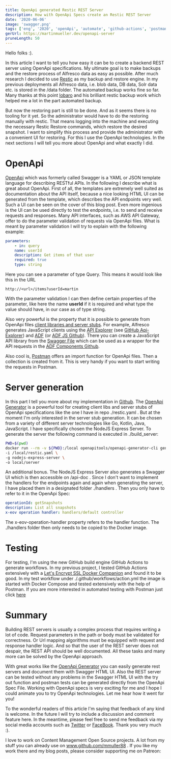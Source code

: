 ```yaml
---
title: OpenApi generated Restic REST Server
description: How with OpenApi Specs create an Restic REST Server
date: '2020-06-06'
image: 'swagger.png'
tags: ['eng', '2020', 'openApi', 'automate', 'github-actions', 'postman']
gerUrl: https://martinmueller.dev/openapi-server
pruneLength: 50
---
```


Hello folks :).

In this article I want to tell you how easy it can be to create a backend REST server using OpenApi specifications. My ultimate goal is to make backups and the restore process of Alfresco data as easy as possible. After much research I decided to use [Restic](https://github.com/restic/restic) as my backup and restore engine. In my previous deployments all Alfresco data, i.e. blob data, DB data, Solr data etc. is stored in the /data folder. The automated backup works fine so far. Many thanks at this point [lobaro](https://github.com/lobaro/restic-backup-docker) and his brilliant restic backup work which helped me a lot in the part automated backup.

But now the restoring part is still to be done. And as it seems there is no tooling for it yet. So the administrator would have to do the restoring manually with restic. That means logging into the machine and executing the necessary Restic Restore commands, which restore the desired snapshot. I want to simplify this process and provide the administrator with a convenient UI for restoring. For this I use the OpenApi technologies. In the next sections I will tell you more about OpenApi and what exactly I did.

# OpenApi
[OpenApi](https://swagger.io/docs/specification/about/) which was formerly called Swagger is a YAML or JSON template language for describing RESTful APIs. In the following I describe what is great about OpenApi. First of all, the templates are extremely well suited as documentation about the API itself, because a nice looking HTML UI can be generated from the template, which describes the API endpoints very well. Such a UI can be seen on the cover of this blog post. Even more ingenious is the UI can be used directly to test the endpoints, i.e. to send and receive requests and responses. Many API interfaces, such as AWS API Gateway, offer to do the parameter validation of requests via OpenApi files. What is meant by parameter validation I will try to explain with the following example:

```YAML
parameters:
    - in: query
    name: userId
    description: Get items of that user
    required: true
    type: string
```

Here you can see a parameter of type Query. This means it would look like this in the URL
```
http://<url>/items?userId=martin
```

With the parameter validation I can then define certain properties of the parameter, like here the name **userId** if it is required and what type the value should have, in our case as of type string.

Also very powerful is the property that it is possible to generate from OpenApi files [client libraries and server stubs](https://swagger.io/tools/swagger-codegen/). For example, Alfresco generates JavaScript clients using the [API Explorer](https://api-explorer.alfresco.com/api-explorer/) (see [GitHub Api-Explorer](https://github.com/Alfresco/rest-api-explorer)) and [ADF](https://www.alfresco.com/abn/adf/) (or [ADF JS Github](https://github.com/Alfresco/alfresco-js-api)). There you can create a JavaScript API library from the [Swagger File](https://github.com/Alfresco/rest-api-explorer/blob/master/src/main/webapp/definitions/alfresco-core.yaml) which can be used as a wrapper for the API requests in the [ADF Components Github](https://github.com/Alfresco/alfresco-ng2-components).

Also cool is, [Postman](https://www.postman.com/automated-testing) offers an import function for OpenApi files. Then a collection is created from it. This is very handy if you want to start writing the requests in Postman.

# Server generation
In this part I tell you more about my implementation in [Github](https://github.com/mmuller88/restic-backup-restore-docker/). The [OpenApi Generator](https://github.com/OpenAPITools/openapi-generator-cli) is a powerful tool for creating client libs and server stubs of OpenApi specifications like the one I have in repo ./restic.yaml . But at the moment I'm only interested in the server stub generation. It can be chosen from a variety of different server technologies like Go, Kotlin, Java, JavaScript. I have specifically chosen the NodeJS Express Server. To generate the server the following command is executed in ./build_server:

```BASH
PWD=$(pwd)
docker run --rm -v ${PWD}:/local openapitools/openapi-generator-cli generate \
-i /local/restic.yaml \
-g nodejs-express-server \
-o local/server
```

An additional bonus. The NodeJS Express Server also generates a Swagger UI which is then accessible on /api-doc . Since I don't want to implement the handlers for the endpoints again and again when generating the server, I have placed them in a designated folder ./handlers . Then you only have to refer to it in the OpenApi Spec:

```YAML
operationId: getSnapshots
description: List all snapshots
x-eov operation handler: handlers/default controller
```

The x-eov-operation-handler property refers to the handler function. The ./handlers folder then only needs to be copied to the Docker image.

# Testing
For testing, I'm using the new GitHub build engine GitHub Actions to generate workflows. In my previous project, I tested GitHub Actions extensively with a [Let's Encrypt SSL Docker Companion](https://martinmueller.dev/alf-lets-encrypt-eng) and found it to be good. In my test workflow under ./.github/workflows/action.yml the image is started with Docker Compose and tested extensively with the help of Postman. If you are more interested in automated testing with Postman just click [here](https://martinmueller.dev/tags/postman)

# Summary
Building REST servers is usually a complex process that requires writing a lot of code. Request parameters in the path or body must be validated for correctness. Or Url mapping algorithms must be equipped with request and response handler logic. And so that the user of the REST server does not despair, the REST API should be well documented. All these tasks and many more can be solved by the OpenApi approach. 

With great works like the [OpenApi Generator](https://github.com/OpenAPITools/openapi-generator-cli) you can easily generate rest servers and document them with Swagger HTML UI. Also the REST server can be tested without any problems in the Swagger HTML UI with the try out function and postman tests can be generated directly from the OpenApi Spec File. Working with OpenApi specs is very exciting for me and I hope I could animate you to try OpenApi technologies. Let me hear how it went for you!

To the wonderful readers of this article I'm saying that feedback of any kind is welcome. In the future I will try to include a discussion and comment feature here. In the meantime, please feel free to send me feedback via my social media accounts such as [Twitter](https://twitter.com/MartinMueller_) or [FaceBook](https://www.facebook.com/martin.muller.10485). Thank you very much :).

I love to work on Content Management Open Source projects. A lot from my stuff you can already use on www.github.com/mmuller88 . If you like my work there and my blog posts, please consider supporting me on Patreon:

  